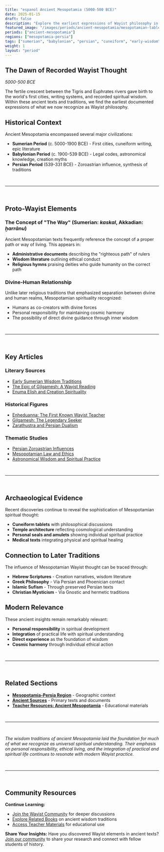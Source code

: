 ```yaml
---
title: "espanol Ancient Mesopotamia (5000-500 BCE)"
date: 2025-01-15
draft: false
description: "Explore the earliest expressions of Wayist philosophy in Sumerian, Babylonian, and Persian civilizations."
featured_image: "/images/periods/ancient-mesopotamia/mesopotamian-tablet.jpg"
periods: ["ancient-mesopotamia"]
regions: ["mesopotamia-persia"]
tags: ["sumerian", "babylonian", "persian", "cuneiform", "early-wisdom"]
weight: 1
layout: "period"
---
```


## The Dawn of Recorded Wayist Thought

*5000-500 BCE*

The fertile crescent between the Tigris and Euphrates rivers gave birth to the world's first cities, writing systems, and recorded spiritual wisdom. Within these ancient texts and traditions, we find the earliest documented expressions of what we now recognize as Wayist philosophy.

## Historical Context

Ancient Mesopotamia encompassed several major civilizations:

- **Sumerian Period** (c. 5000-1900 BCE) - First cities, cuneiform writing, epic literature
- **Babylonian Period** (c. 1900-539 BCE) - Legal codes, astronomical knowledge, creation myths  
- **Persian Period** (539-331 BCE) - Zoroastrian influence, synthesis of traditions

<br>

---

<br>

## Proto-Wayist Elements

### The Concept of "The Way" (Sumerian: *kaskal*, Akkadian: *ḫarrānu*)

Ancient Mesopotamian texts frequently reference the concept of a proper path or way of living. This appears in:

- **Administrative documents** describing the "righteous path" of rulers
- **Wisdom literature** outlining ethical conduct
- **Religious hymns** praising deities who guide humanity on the correct path

### Divine-Human Relationship

Unlike later religious traditions that emphasized separation between divine and human realms, Mesopotamian spirituality recognized:

- Humans as co-creators with divine forces
- Personal responsibility for maintaining cosmic harmony
- The possibility of direct divine guidance through inner wisdom

<br>

---

<br>

## Key Articles

### Literary Sources
- [Early Sumerian Wisdom Traditions](/periods/ancient-mesopotamia/early-sumerian-wisdom/)
- [The Epic of Gilgamesh: A Wayist Reading](/periods/ancient-mesopotamia/gilgamesh-epic-wayist-elements/)
- [Enuma Elish and Creation Spirituality](/periods/ancient-mesopotamia/babylonian-creation-myths/)

### Historical Figures  
- [Enheduanna: The First Known Wayist Teacher](/figures/ancient/enheduanna/)
- [Gilgamesh: The Legendary Seeker](/figures/ancient/gilgamesh-legendary/)
- [Zarathustra and Persian Dualism](/figures/ancient/zarathustra/)

### Thematic Studies
- [Persian Zoroastrian Influences](/periods/ancient-mesopotamia/persian-influence-the-way/)
- [Mesopotamian Law and Ethics](/periods/ancient-mesopotamia/law-and-ethics/)
- [Astronomical Wisdom and Spiritual Practice](/periods/ancient-mesopotamia/astronomy-spirituality/)

<br>

---

<br>

## Archaeological Evidence

Recent discoveries continue to reveal the sophistication of Mesopotamian spiritual thought:

- **Cuneiform tablets** with philosophical discussions
- **Temple architecture** reflecting cosmological understanding
- **Personal seals and amulets** showing individual spiritual practice
- **Medical texts** integrating physical and spiritual healing

## Connection to Later Traditions

The influence of Mesopotamian Wayist thought can be traced through:

- **Hebrew Scriptures** - Creation narratives, wisdom literature
- **Greek Philosophy** - Via Persian and Phoenician contact
- **Islamic Sufism** - Through preserved Persian texts
- **Christian Mysticism** - Via Gnostic and hermetic traditions

## Modern Relevance

These ancient insights remain remarkably relevant:

- **Personal responsibility** in spiritual development  
- **Integration** of practical life with spiritual understanding
- **Direct experience** as the foundation of wisdom
- **Cosmic harmony** through individual ethical action

<br>

---

<br>

## Related Sections

- **[Mesopotamia-Persia Region](/regions/mesopotamia-persia/)** - Geographic context
- **[Ancient Sources](/sources/ancient/)** - Primary texts and documents
- **[Teacher Resources: Ancient Mesopotamia](/teachers/ancient-mesopotamia-lesson-plan/)** - Educational materials

<br>

---

<br>

*The wisdom traditions of ancient Mesopotamia laid the foundation for much of what we recognize as universal spiritual understanding. Their emphasis on personal responsibility, ethical living, and the integration of practical and spiritual life continues to resonate with modern Wayist practice.*

<br>

---

<br>


## Community Resources

**Continue Learning:**
- [Join the Wayist Community](https://wayist.life) for deeper discussions
- [Explore Related Books](https://wayism.org/books) on ancient wisdom traditions
- [Access Teacher Materials](https://wayism.org/teachers) for educational use

**Share Your Insights:**
Have you discovered Wayist elements in ancient texts? [Join our community](https://wayist.life) to share your research and connect with fellow students of history.
